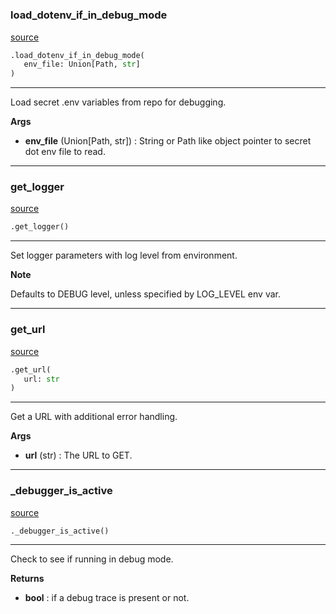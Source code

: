 #

### load_dotenv_if_in_debug_mode

[source](https://github.com/EnviDat/envidat-python-utils/blob/main/../envidat/utils.py/#L24)

```python
.load_dotenv_if_in_debug_mode(
   env_file: Union[Path, str]
)
```

---

Load secret .env variables from repo for debugging.

**Args**

- **env_file** (Union[Path, str]) : String or Path like object pointer to
  secret dot env file to read.

---

### get_logger

[source](https://github.com/EnviDat/envidat-python-utils/blob/main/../envidat/utils.py/#L66)

```python
.get_logger()
```

---

Set logger parameters with log level from environment.

**Note**

Defaults to DEBUG level, unless specified by LOG_LEVEL env var.

---

### get_url

[source](https://github.com/EnviDat/envidat-python-utils/blob/main/../envidat/utils.py/#L84)

```python
.get_url(
   url: str
)
```

---

Get a URL with additional error handling.

**Args**

- **url** (str) : The URL to GET.

---

### \_debugger_is_active

[source](https://github.com/EnviDat/envidat-python-utils/blob/main/../envidat/utils.py/#L14)

```python
._debugger_is_active()
```

---

Check to see if running in debug mode.

**Returns**

- **bool** : if a debug trace is present or not.
